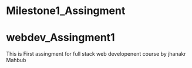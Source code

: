 # Milestone1_Assingment
# webdev_Assingment1
This is First assingment for full stack web developenent course by jhanakr Mahbub